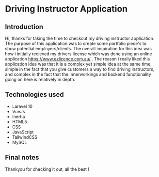 # Driving Instructor Application

## Introduction
	
Hi, thanks for taking the time to checkout my driving instructor application. The purpose of this application
was to create some portfolio piece's to show potential employers/clients. The overall inspiration for this idea
was how i initially recieved my drivers license which was done using an online application https://www.ezlicence.com.au/ . The reason i really liked this application idea was that it is a complex yet simple idea at
the same time, simple in the fact that you give customers a way to find driving instructors, and complex in the fact
that the innerworkings and backend functionality going on here is relatively in depth.

## Technologies used
	
* Laravel 10
* VueJs
* Inertia
* HTML5
* CSS
* JavaScript
* TailwindCSS
* MySQL

## Final notes

Thankyou for checking it out, all the best !